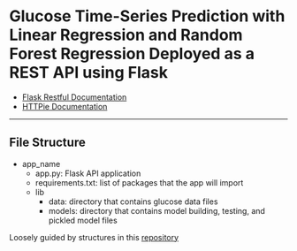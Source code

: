 # Glucose Time-Series Prediction with Linear Regression and Random Forest Regression Deployed as a REST API using Flask

* [Flask Restful Documentation]()
* [HTTPie Documentation](https://httpie.org/doc)
___

## File Structure
* app_name
  * app.py: Flask API application
  * requirements.txt: list of packages that the app will import
  * lib
      * data: directory that contains glucose data files
      * models: directory that contains model building, testing, and pickled model files

Loosely guided by structures in this [repository](https://github.com/mnguyenngo/flask-rest-setup/tree/master/sentiment-clf)

